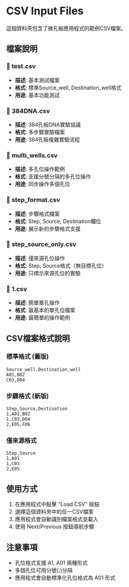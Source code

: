 # CSV Input Files

這個資料夾包含了微孔板應用程式的範例CSV檔案。

## 檔案說明

### 📄 **test.csv** 
- **描述**: 基本測試檔案
- **格式**: 標準Source_well, Destination_well格式
- **用途**: 基本功能測試

### 📄 **384DNA.csv**
- **描述**: 384孔板DNA實驗協議
- **格式**: 多步驟實驗檔案
- **用途**: 384孔板複雜實驗流程

### 📄 **multi_wells.csv**
- **描述**: 多孔位操作範例
- **格式**: 支援分號分隔的多孔位操作
- **用途**: 同步操作多個孔位

### 📄 **step_format.csv**
- **描述**: 步驟格式檔案
- **格式**: Step, Source, Destination欄位
- **用途**: 展示新的步驟格式支援

### 📄 **step_source_only.csv**
- **描述**: 僅來源孔位操作
- **格式**: Step, Source格式（無目標孔位）
- **用途**: 只標示來源孔位的實驗

### 📄 **1.csv**
- **描述**: 簡單單孔操作
- **格式**: 最基本的單孔位檔案
- **用途**: 最簡單的操作範例

## CSV檔案格式說明

### 標準格式 (舊版)
```csv
Source_well,Destination_well
A01,B02
C03,D04
```

### 步驟格式 (新版)
```csv
Step,Source,Destination
1,A01,B02
1,C03,D04
2,E05,F06
```

### 僅來源格式
```csv
Step,Source
1,A01
1,C03
2,E05
```

## 使用方式

1. 在應用程式中點擊 "Load CSV" 按鈕
2. 選擇這個資料夾中的任一CSV檔案
3. 應用程式會自動識別檔案格式並載入
4. 使用 Next/Previous 按鈕導航步驟

## 注意事項

- 孔位格式支援 A1, A01 兩種形式
- 多個孔位可用分號(;)分隔
- 應用程式會自動標準化孔位格式為 A01 形式

